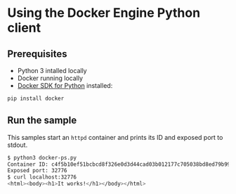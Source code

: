 # Using the Docker Engine Python client

## Prerequisites

- Python 3 intalled locally
- Docker running locally
- [Docker SDK for Python](https://docker-py.readthedocs.io/en/stable/) installed:

```bash
pip install docker
```

## Run the sample

This samples start an `httpd` container and prints its ID and exposed port to stdout.

```bash
$ python3 docker-ps.py
Container ID: c4f5b10ef51bcbcd8f326e0d3d44cad03b012177c705038bd8ed79b99cc7756e
Exposed port: 32776
$ curl localhost:32776
<html><body><h1>It works!</h1></body></html>
```
